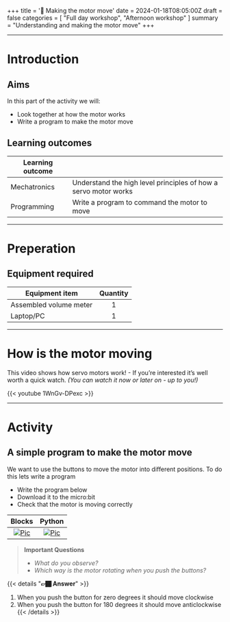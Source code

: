 +++
title = '🔩 Making the motor move'
date = 2024-01-18T08:05:00Z
draft = false
categories = [ "Full day workshop", "Afternoon workshop" ]
summary = "Understanding and making the motor move"
+++

---

# Introduction

## Aims
In this part of the activity we will:
* Look together at how the motor works
* Write a program to make the motor move

## Learning outcomes

| Learning outcome |                                                                 |
| ---------------- | --------------------------------------------------------------- |
| Mechatronics     | Understand the high level principles of how a servo motor works |
| Programming      | Write a program to command the motor to move                    |
---

# Preperation

## Equipment required

| Equipment item         | Quantity |
| ---------------------- | :------: |
| Assembled volume meter |    1     |
| Laptop/PC              |    1     |

---

# How is the motor moving

This video shows how servo motors work! - If you’re interested it’s well worth a quick watch. 
*(You can watch it now or later on - up to you!)*

{{< youtube 1WnGv-DPexc >}}

---

# Activity

## A simple program to make the motor move
We want to use the buttons to move the motor into different positions. To do this lets write a program

* Write the program below
* Download it to the micro:bit
* Check that the motor is moving correctly

|                                 Blocks                                 |                                 Python                                 |
| :--------------------------------------------------------------------: | :--------------------------------------------------------------------: |
| [![Pic](/images/move_motor_blocks.png)](/images/move_motor_blocks.png) | [![Pic](/images/move_motor_python.png)](/images/move_motor_python.png) |

>**Important Questions**
>* *What do you observe?*
>* *Which way is the motor rotating when you push the buttons?*

{{< details "**👉🏾 Answer**" >}}
1. When you push the button for zero degrees it should move clockwise
2. When you push the button for 180 degrees it should move anticlockwise
{{< /details >}}